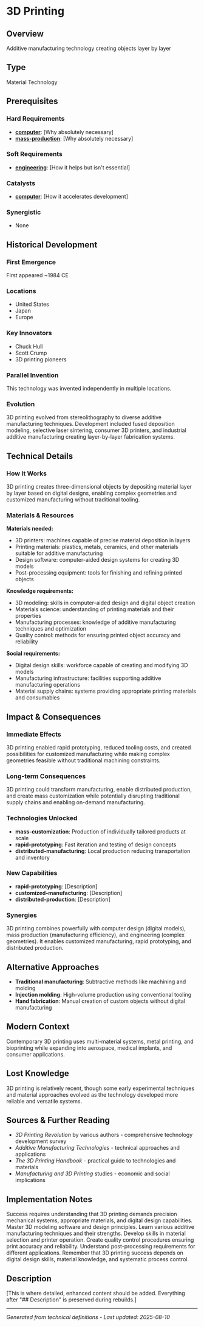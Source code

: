 # 3D Printing

## Overview
Additive manufacturing technology creating objects layer by layer

## Type
Material Technology

## Prerequisites

### Hard Requirements
- **[computer](../computer/README.md)**: [Why absolutely necessary]
- **[mass-production](../mass-production/README.md)**: [Why absolutely necessary]

### Soft Requirements
- **[engineering](../engineering/README.md)**: [How it helps but isn't essential]

### Catalysts
- **[computer](../computer/README.md)**: [How it accelerates development]

### Synergistic
- None

## Historical Development

### First Emergence
First appeared ~1984 CE

### Locations
- United States
- Japan
- Europe

### Key Innovators
- Chuck Hull
- Scott Crump
- 3D printing pioneers





### Parallel Invention
This technology was invented independently in multiple locations.

### Evolution
3D printing evolved from stereolithography to diverse additive manufacturing techniques. Development included fused deposition modeling, selective laser sintering, consumer 3D printers, and industrial additive manufacturing creating layer-by-layer fabrication systems.

## Technical Details

### How It Works
3D printing creates three-dimensional objects by depositing material layer by layer based on digital designs, enabling complex geometries and customized manufacturing without traditional tooling.

### Materials & Resources
**Materials needed:**
- 3D printers: machines capable of precise material deposition in layers
- Printing materials: plastics, metals, ceramics, and other materials suitable for additive manufacturing
- Design software: computer-aided design systems for creating 3D models
- Post-processing equipment: tools for finishing and refining printed objects

**Knowledge requirements:**
- 3D modeling: skills in computer-aided design and digital object creation
- Materials science: understanding of printing materials and their properties
- Manufacturing processes: knowledge of additive manufacturing techniques and optimization
- Quality control: methods for ensuring printed object accuracy and reliability

**Social requirements:**
- Digital design skills: workforce capable of creating and modifying 3D models
- Manufacturing infrastructure: facilities supporting additive manufacturing operations
- Material supply chains: systems providing appropriate printing materials and consumables





## Impact & Consequences

### Immediate Effects
3D printing enabled rapid prototyping, reduced tooling costs, and created possibilities for customized manufacturing while making complex geometries feasible without traditional machining constraints.

### Long-term Consequences
3D printing could transform manufacturing, enable distributed production, and create mass customization while potentially disrupting traditional supply chains and enabling on-demand manufacturing.

### Technologies Unlocked
- **mass-customization**: Production of individually tailored products at scale
- **rapid-prototyping**: Fast iteration and testing of design concepts
- **distributed-manufacturing**: Local production reducing transportation and inventory

### New Capabilities
- **rapid-prototyping**: [Description]
- **customized-manufacturing**: [Description]
- **distributed-production**: [Description]

### Synergies
3D printing combines powerfully with computer design (digital models), mass production (manufacturing efficiency), and engineering (complex geometries). It enables customized manufacturing, rapid prototyping, and distributed production.

## Alternative Approaches
- **Traditional manufacturing**: Subtractive methods like machining and molding
- **Injection molding**: High-volume production using conventional tooling
- **Hand fabrication**: Manual creation of custom objects without digital manufacturing

## Modern Context
Contemporary 3D printing uses multi-material systems, metal printing, and bioprinting while expanding into aerospace, medical implants, and consumer applications.

## Lost Knowledge
3D printing is relatively recent, though some early experimental techniques and material approaches evolved as the technology developed more reliable and versatile systems.

## Sources & Further Reading
- *3D Printing Revolution* by various authors - comprehensive technology development survey
- *Additive Manufacturing Technologies* - technical approaches and applications
- *The 3D Printing Handbook* - practical guide to technologies and materials
- *Manufacturing and 3D Printing* studies - economic and social implications

## Implementation Notes
Success requires understanding that 3D printing demands precision mechanical systems, appropriate materials, and digital design capabilities. Master 3D modeling software and design principles. Learn various additive manufacturing techniques and their strengths. Develop skills in material selection and printer operation. Create quality control procedures ensuring print accuracy and reliability. Understand post-processing requirements for different applications. Remember that 3D printing success depends on digital design skills, material knowledge, and systematic process control.

## Description




[This is where detailed, enhanced content should be added. Everything after "## Description" is preserved during rebuilds.]

---
*Generated from technical definitions - Last updated: 2025-08-10*
